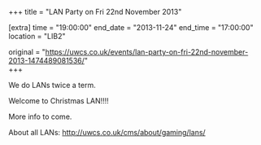 +++
title = "LAN Party on Fri 22nd November 2013"

[extra]
time = "19:00:00"
end_date = "2013-11-24"
end_time = "17:00:00"
location = "LIB2"

original = "https://uwcs.co.uk/events/lan-party-on-fri-22nd-november-2013-1474489081536/"    
+++

We do LANs twice a term.

Welcome to Christmas LAN\!\!\!\!

More info to come.

About all LANs: http://uwcs.co.uk/cms/about/gaming/lans/

